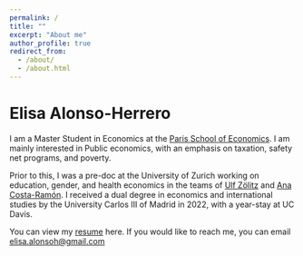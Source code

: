 ```yaml
---
permalink: /
title: ""
excerpt: "About me"
author_profile: true
redirect_from: 
  - /about/
  - /about.html
---
```


# Elisa Alonso-Herrero
I am a Master Student in Economics at the [Paris School of Economics](https://www.parisschoolofeconomics.eu/en/). I am mainly interested in Public economics, with an emphasis on taxation, safety net programs, and poverty.

Prior to this, I was a pre-doc at the University of Zurich working on education, gender, and health economics in the teams of [Ulf Zölitz](https://ulfzoelitz.com/) and [Ana Costa-Ramón](https://sites.google.com/view/anamariacostaramon). I received a dual degree in economics and international studies by the University Carlos III of Madrid in 2022, with a year-stay at UC Davis. 

You can view my [resume](https://elisaalonsoh.github.io/files/resume_Elisa_Alonso_Herero_2024.pdf) here. If you would like to reach me, you can email [elisa.alonsoh@gmail.com](mailto:elisa.alonsoh@gmail.com)
